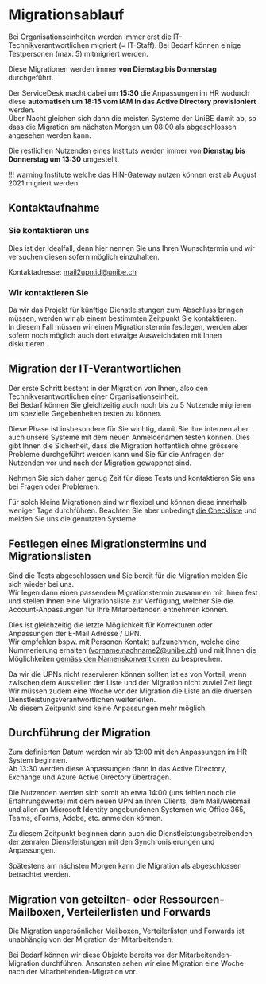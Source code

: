 # Migrationsablauf

Bei Organisationseinheiten werden immer erst die IT-Technikverantwortlichen migriert (= IT-Staff). Bei Bedarf können einige Testpersonen (max. 5) mitmigriert werden.  

Diese Migrationen werden immer **von Dienstag bis Donnerstag** durchgeführt.  

Der ServiceDesk macht dabei um **15:30** die Anpassungen im HR wodurch diese **automatisch um 18:15 vom IAM in das Active Directory provisioniert** werden.  
Über Nacht gleichen sich dann die meisten Systeme der UniBE damit ab, so dass die Migration am nächsten Morgen um 08:00 als abgeschlossen angesehen werden kann.  

Die restlichen Nutzenden eines Instituts werden immer von **Dienstag bis Donnerstag um 13:30** umgestellt.

!!! warning
    Institute welche das HIN-Gateway nutzen können erst ab August 2021 migriert werden.

## Kontaktaufnahme

### Sie kontaktieren uns

Dies ist der Idealfall, denn hier nennen Sie uns Ihren Wunschtermin und wir versuchen diesen sofern möglich einzuhalten.  

Kontaktadresse: mail2upn.id@unibe.ch

### Wir kontaktieren Sie

Da wir das Projekt für künftige Dienstleistungen zum Abschluss bringen müssen, werden wir ab einem bestimmten Zeitpunkt Sie kontaktieren.  
In diesem Fall müssen wir einen Migrationstermin festlegen, werden aber sofern noch möglich auch dort etwaige Ausweichdaten mit Ihnen diskutieren.

## Migration der IT-Verantwortlichen

Der erste Schritt besteht in der Migration von Ihnen, also den Technikverantwortlichen einer Organisationseinheit.  
Bei Bedarf können Sie gleichzeitig auch noch bis zu 5 Nutzende migrieren um spezielle Gegebenheiten testen zu können.  

Diese Phase ist insbesondere für Sie wichtig, damit Sie Ihre internen aber auch unsere Systeme mit dem neuen Anmeldenamen testen können. Dies gibt Ihnen die Sicherheit, dass die Migration hoffentlich ohne grössere Probleme durchgeführt werden kann und Sie für die Anfragen der Nutzenden vor und nach der Migration gewappnet sind.  

Nehmen Sie sich daher genug Zeit für diese Tests und kontaktieren Sie uns bei Fragen oder Problemen.

Für solch kleine Migrationen sind wir flexibel und können diese innerhalb weniger Tage durchführen. Beachten Sie aber unbedingt [die Checkliste](./migration-checklist-itstaff.md) und melden Sie uns die genutzten Systeme.

## Festlegen eines Migrationstermins und Migrationslisten

Sind die Tests abgeschlossen und Sie bereit für die Migration melden Sie sich wieder bei uns.  
Wir legen dann einen passenden Migrationstermin zusammen mit Ihnen fest und stellen Ihnen eine Migrationsliste zur Verfügung, welcher Sie die Account-Anpassungen für Ihre Mitarbeitenden entnehmen können.  

Dies ist gleichzeitig die letzte Möglichkeit für Korrekturen oder Anpassungen der E-Mail Adresse / UPN.  
Wir empfehlen bspw. mit Personen Kontakt aufzunehmen, welche eine Nummerierung erhalten (vorname.nachname2@unibe.ch) und mit Ihnen die Möglichkeiten [gemäss den Namenskonventionen](../conventions/naming-conventions.md) zu besprechen.

Da wir die UPNs nicht reservieren können sollten ist es von Vorteil, wenn zwischen dem Ausstellen der Liste und der Migration nicht zuviel Zeit liegt.  
Wir müssen zudem eine Woche vor der Migration die Liste an die diversen Dienstleistungsverantwortlichen weiterleiten.  
Ab diesem Zeitpunkt sind keine Anpassungen mehr möglich.


## Durchführung der Migration

Zum definierten Datum werden wir ab 13:00 mit den Anpassungen im HR System beginnen.  
Ab 13:30 werden diese Anpassungen dann in das Active Directory, Exchange und Azure Active Directory übertragen.  

Die Nutzenden werden sich somit ab etwa 14:00 (uns fehlen noch die Erfahrungswerte) mit dem neuen UPN an Ihren Clients, dem Mail/Webmail und allen an Microsoft Identity angebundenen Systemen wie Office 365, Teams, eForms, Adobe, etc. anmelden können.  

Zu diesem Zeitpunkt beginnen dann auch die Dienstleistungsbetreibenden der zenralen Dienstleistungen mit den Synchronisierungen und Anpassungen.  

Spätestens am nächsten Morgen kann die Migration als abgeschlossen betrachtet werden.

## Migration von geteilten- oder Ressourcen-Mailboxen, Verteilerlisten und Forwards

Die Migration unpersönlicher Mailboxen, Verteilerlisten und Forwards ist unabhängig von der Migration der Mitarbeitenden.  

Bei Bedarf können wir diese Objekte bereits vor der Mitarbeitenden-Migration durchführen. Ansonsten sehen wir eine Migration eine Woche nach der Mitarbeitenden-Migration vor.